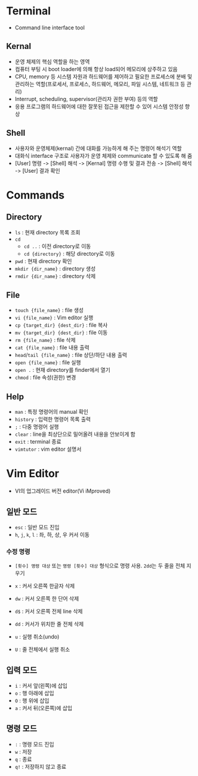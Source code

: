 # Terminal

- Command line interface tool

## Kernal

- 운영 체제의 핵심 역할을 하는 영역
- 컴퓨터 부팅 시 boot loader에 의해 항상 load되어 메모리에 상주하고 있음
- CPU, memory 등 시스템 자원과 하드웨어를 제어하고 필요한 프로세스에 분배 및 관리하는 역할(프로세서, 프로세스, 하드웨어, 메모리, 파일 시스템, 네트워크 등 관리)
- Interrupt, scheduling, supervisor(관리자 권한 부여) 등의 역할
- 응용 프로그램의 하드웨어에 대한 잘못된 접근을 제한할 수 있어 시스템 안정성 향상

## Shell

- 사용자와 운영체제(kernal) 간에 대화를 가능하게 해 주는 명령어 해석기 역할
- 대화식 interface 구조로 사용자가 운영 체제와 communicate 할 수 있도록 해 줌
- [User] 명령 -> [Shell] 해석 -> [Kernal] 명령 수행 및 결과 전송 -> [Shell] 해석 -> [User] 결과 확인

# Commands

## Directory

- `ls` : 현재 directory 목록 조회
- `cd`
  - `cd ..` : 이전 directory로 이동
  - `cd {directory}` : 해당 directory로 이동
- `pwd` : 현재 directory 확인
- `mkdir {dir_name}` : directory 생성
- `rmdir {dir_name}` : directory 삭제

## File

- `touch {file_name}` : file 생성
- `vi {file_name}` : Vim editor 실행
- `cp {target_dir} {dest_dir}` : file 복사
- `mv {target_dir} {dest_dir}` : file 이동
- `rm {file_name}` : file 삭제
- `cat {file_name}` : file 내용 출력
- `head`/`tail {file_name}` : file 상단/하단 내용 출력
- `open {file_name}` : file 실행
- `open .` : 현재 directory를 finder에서 열기
- `chmod` : file 속성(권한) 변경

## Help

- `man` : 특정 명령어의 manual 확인
- `history` : 입력한 명령어 목록 출력
- `;` : 다중 명령어 실행
- `clear` : line을 최상단으로 밀어올려 내용을 안보이게 함
- `exit` : terminal 종료
- `vimtutor` : vim editor 설명서

# Vim Editor

- VI의 업그레이드 버전 editor(Vi iMproved)

## 일반 모드

- `esc` : 일반 모드 진입
- `h`, `j`, `k`, `l` : 좌, 하, 상, 우 커서 이동

### 수정 명령

- `[횟수] 명령 대상` 또는 `명령 [횟수] 대상` 형식으로 명령 사용. `2dd`는 두 줄을 전체 지우기

- `x` : 커서 오른쪽 한글자 삭제
- `dw` : 커서 오른쪽 한 단어 삭제
- `d$` : 커서 오른쪽 전체 line 삭제
- `dd` : 커서가 위치한 줄 전체 삭제
- `u` : 실행 취소(undo)
- `U` : 줄 전체에서 실행 취소

## 입력 모드

- `i` : 커서 앞(왼쪽)에 삽입
- `o` : 행 아래에 삽입
- `O` : 행 위에 삽입
- `a` : 커서 뒤(오른쪽)에 삽입

## 명령 모드

- `:` : 명령 모드 진입
- `w` : 저장
- `q` : 종료
- `q!` : 저장하지 않고 종료
